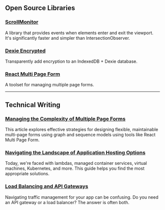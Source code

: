 ## Open Source Libraries

### [ScrollMonitor](https://github.com/stutrek/scrollmonitor)

A library that provides events when elements enter and exit the viewport. It's significantly faster and simpler than IntersectionObserver.

### [Dexie Encrypted](https://github.com/dfahlander/dexie-encrypted)

Transparently add encryption to an IndexedDB + Dexie database.

### [React Multi Page Form](https://stutrek.github.io/react-multi-page-form/)

A toolset for managing multiple page forms.

---

## Technical Writing

### [Managing the Complexity of Multiple Page Forms](https://www.eraser.io/decision-node/managing-multi-page-forms)

This article explores effective strategies for designing flexible, maintainable multi-page forms using graph and sequence models using tools like React Multi Page Form.

### [Navigating the Landscape of Application Hosting Options](https://www.eraser.io/decision-node/navigating-the-complex-landscape-of-application-hosting-options-a-guide-for-decision-makers)

Today, we're faced with lambdas, managed container services, virtual machines, Kubernetes, and more. This guide helps you find the most appropriate solutions.

### [Load Balancing and API Gateways](https://www.eraser.io/decision-node/load-balancing-and-api-gateways)

Navigating traffic management for your app can be confusing. Do you need an API gateway or a load balancer? The answer is often both.
